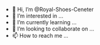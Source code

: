 - 👋 Hi, I’m @Royal-Shoes-Ceneter
- 👀 I’m interested in ...
- 🌱 I’m currently learning ...
- 💞️ I’m looking to collaborate on ...
- 📫 How to reach me ...

<!---
Royal-Shoes-Ceneter/Royal-Shoes-Ceneter is a ✨ special ✨ repository because its `README.md` (this file) appears on your GitHub profile.
You can click the Preview link to take a look at your changes.
--->
